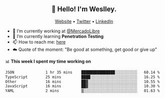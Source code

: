 <h2 align="center">👋 Hello! I'm Weslley.</h2>
<p align="center">
  <a href="http://weslleyneri.com.br">Website</a> •
  <a href="https://twitter.com/Weslley_Neri">Twitter</a> •
  <a href="https://www.linkedin.com/in/weslley-neri-3658908b">LinkedIn</a>
</p>


- 🔭 I’m currently working at [@MercadoLibre](https://github.com/mercadolibre)
- 🌱 I’m currently learning **Penetration Testing**
- 📫 How to reach me: [here](mailto:weslley39@gmail.com)
- ☁️ Quote of the moment: "Be good at something, get good or give up"

📊 **This week I spent my time working on**
<!--START_SECTION:waka-->

```txt
JSON              1 hr 35 mins    ███████████████░░░░░░░░░░   60.14 %
TypeScript        25 mins         ████░░░░░░░░░░░░░░░░░░░░░   16.25 %
Other             16 mins         ██▓░░░░░░░░░░░░░░░░░░░░░░   10.55 %
JavaScript        16 mins         ██▓░░░░░░░░░░░░░░░░░░░░░░   10.30 %
YAML              2 mins          ▒░░░░░░░░░░░░░░░░░░░░░░░░   01.63 %
```

<!--END_SECTION:waka-->

<!-- Inspired by https://github.com/gruselhaus/gruselhaus -->